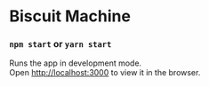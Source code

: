 # Biscuit Machine

### `npm start` or `yarn start`

Runs the app in development mode.<br>
Open [http://localhost:3000](http://localhost:3000) to view it in the browser.
